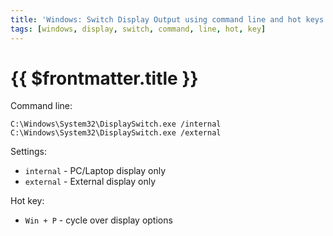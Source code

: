 ```yaml
---
title: 'Windows: Switch Display Output using command line and hot keys'
tags: [windows, display, switch, command, line, hot, key]
---
```

# {{ $frontmatter.title }}

Command line:

```
C:\Windows\System32\DisplaySwitch.exe /internal
C:\Windows\System32\DisplaySwitch.exe /external
```

Settings:

*   `internal` - PC/Laptop display only
*   `external` - External display only

Hot key:

*   `Win + P` - cycle over display options
